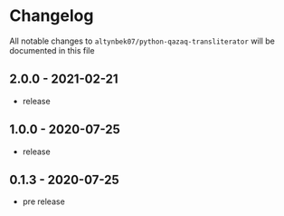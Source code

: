 # Changelog

All notable changes to `altynbek07/python-qazaq-transliterator` will be documented in this file

## 2.0.0 - 2021-02-21

- release

## 1.0.0 - 2020-07-25

- release

## 0.1.3 - 2020-07-25

- pre release
